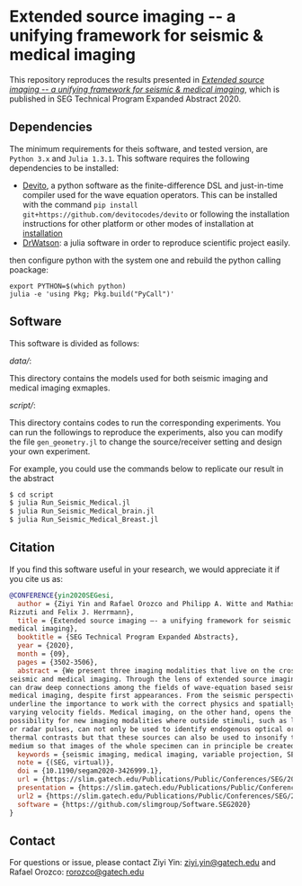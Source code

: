 # Extended source imaging -- a unifying framework for seismic & medical imaging

This repository reproduces the results presented in [*Extended source imaging -- a unifying framework for seismic & medical imaging*](https://doi.org/10.1190/segam2020-3426999.1), which is published in SEG Technical Program Expanded Abstract 2020.

## Dependencies

The minimum requirements for theis software, and tested version, are `Python 3.x` and `Julia 1.3.1`.
This software requires the following dependencies to be installed:

- [Devito](https://www.devitoproject.org), a python software as the finite-difference DSL and just-in-time compiler used for the wave equation operators. This can be installed with the command `pip install git+https://github.com/devitocodes/devito` or following the installation instructions for other platform or other modes of installation at [installation](http://devitocodes.github.io/devito/download.html)
- [DrWatson](https://juliadynamics.github.io/DrWatson.jl/dev/): a julia software in order to reproduce scientific project easily.

then configure python with the system one and rebuild the python calling poackage:

```
export PYTHON=$(which python)
julia -e 'using Pkg; Pkg.build("PyCall")'
```

## Software

This software is divided as follows:

*data/*:

 This directory contains the models used for both seismic imaging and medical imaging exmaples.
 
 
*script/*:

 This directory contains codes to run the corresponding experiments. You can run the followings to reproduce the experiments, also you can modify the file `gen_geometry.jl` to change the source/receiver setting and design your own experiment.
 
For example, you could use the commands below to replicate our result in the abstract 

```bash
$ cd script
$ julia Run_Seismic_Medical.jl
$ julia Run_Seismic_Medical_brain.jl
$ julia Run_Seismic_Medical_Breast.jl
```

## Citation

If you find this software useful in your research, we would appreciate it if you cite us as:

```bibtex
@CONFERENCE{yin2020SEGesi,
  author = {Ziyi Yin and Rafael Orozco and Philipp A. Witte and Mathias Louboutin and Gabrio
Rizzuti and Felix J. Herrmann},
  title = {Extended source imaging –- a unifying framework for seismic &
medical imaging},
  booktitle = {SEG Technical Program Expanded Abstracts},
  year = {2020},
  month = {09},
  pages = {3502-3506},
  abstract = {We present three imaging modalities that live on the crossroads of
seismic and medical imaging. Through the lens of extended source imaging, we
can draw deep connections among the fields of wave-equation based seismic and
medical imaging, despite first appearances. From the seismic perspective, we
underline the importance to work with the correct physics and spatially
varying velocity fields. Medical imaging, on the other hand, opens the
possibility for new imaging modalities where outside stimuli, such as laser
or radar pulses, can not only be used to identify endogenous optical or
thermal contrasts but that these sources can also be used to insonify the
medium so that images of the whole specimen can in principle be created.},
  keywords = {seismic imaging, medical imaging, variable projection, SEG},
  note = {(SEG, virtual)},
  doi = {10.1190/segam2020-3426999.1},
  url = {https://slim.gatech.edu/Publications/Public/Conferences/SEG/2020/yin2020SEGesi/yin2020SEGesi.html},
  presentation = {https://slim.gatech.edu/Publications/Public/Conferences/SEG/2020/yin2020SEGesi/yin2020SEGesi_pres.pdf},
  url2 = {https://slim.gatech.edu/Publications/Public/Conferences/SEG/2020/yin2020SEGesi/yin2020SEGesi_pres.mp4},
  software = {https://github.com/slimgroup/Software.SEG2020}
}
```

## Contact

For questions or issue, please contact Ziyi Yin: ziyi.yin@gatech.edu and Rafael Orozco: rorozco@gatech.edu

